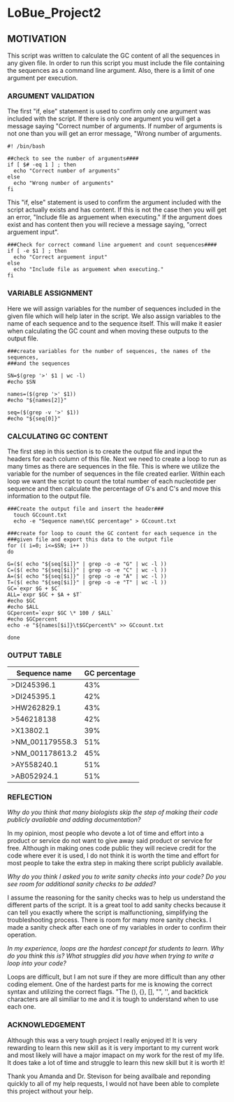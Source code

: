# LoBue_Project2

## **MOTIVATION** 
This script was written to calculate the GC content of all the sequences in any given file. In order to run this script 
you must include the file containing the sequences as a command line argument. Also, there is a limit of one argument per execution.
### **ARGUMENT VALIDATION**
  The first "if, else" statement is used to confirm only one argument was included with the script. If there is only one argument 
  you will get a message saying "Correct number of arguments. If number of arguments is not one than you will get an error message, 
  "Wrong number of arguments.
  
    #! /bin/bash
  
    ##check to see the number of arguments####
    if [ $# -eq 1 ] ; then
      echo "Correct number of arguments"
    else
      echo "Wrong number of arguments"
    fi

  This "if, else" statement is used to confirm the argument included with the script actually exists and has content. If this is not the 
  case then you will get an error, "Include file as arguement when executing." If the argument does exist and has content then you will recieve a message 
  saying, "orrect arguement input".

    ###Check for correct command line arguement and count sequences####
    if [ -e $1 ] ; then
      echo "Correct arguement input"
    else
      echo "Include file as arguement when executing."
    fi

### **VARIABLE ASSIGNMENT**
  Here we will assign variables for the number of sequences included in the given file which will help later in the script. 
  We also assign variables to the name of each sequence and to the sequence itself. This will make it easier when calculating the GC count and when
  moving these outputs to the output file.
  
    ###create variables for the number of sequences, the names of the sequences,
    ###and the sequences

    SN=$(grep '>' $1 | wc -l)
    #echo $SN

    names=($(grep '>' $1))
    #echo "${names[2]}"

    seq=($(grep -v '>' $1))
    #echo "${seq[0]}"

### CALCULATING GC CONTENT
  The first step in this section is to create the output file and input the headers for each column of this file. 
  Next we need to create a loop to run as many times as there are sequences in the file. This is where we utilize the 
  variable for the number of sequences in the file created earlier. Within each loop we want the script to count the total number of 
  each nucleotide per sequence and then calculate the percentage of G's and C's and move this information to the output file. 
  
    ###Create the output file and insert the header###
      touch GCcount.txt
      echo -e "Sequence name\tGC percentage" > GCcount.txt

    ###create for loop to count the GC content for each sequence in the
    ###given file and export this data to the output file
    for (( i=0; i<=$SN; i++ ))
    do

    G=($( echo "${seq[$i]}" | grep -o -e "G" | wc -l ))
    C=($( echo "${seq[$i]}" | grep -o -e "C" | wc -l ))
    A=($( echo "${seq[$i]}" | grep -o -e "A" | wc -l ))
    T=($( echo "${seq[$i]}" | grep -o -e "T" | wc -l ))
    GC=`expr $G + $C`
    ALL=`expr $GC + $A + $T`
    #echo $GC
    #echo $ALL
    GCpercent=`expr $GC \* 100 / $ALL`
    #echo $GCpercent
    echo -e "${names[$i]}\t$GCpercent%" >> GCcount.txt

    done
    
### **OUTPUT TABLE**

| Sequence name |	GC percentage |
| ------------ |  ------------- |
| >DI245396.1 |	43% |
| >DI245395.1 |	42% |
| >HW262829.1 |	43% |
| >546218138 |	42% |
| >X13802.1 |	39% |
| >NM_001179558.3 |	51% |
| >NM_001178613.2 |	45% |
| >AY558240.1 |	51% |
| >AB052924.1 |	51% |

### **REFLECTION**

_Why do you think that many biologists skip the step of making their code publicly available and adding documentation?_

In my opinion, most people who devote a lot of time and effort into a product or service do not want to give away said product or service for free. Although in making ones code public they will recieve credit for the code where ever it is used, I do not think it is worth the time and effort for most people to take the extra step in making there script publicly available. 

_Why do you think I asked you to write sanity checks into your code? Do you see room for additional sanity checks to be added?_

I assume the reasoning for the sanity checks was to help us understand the different parts of the script. It is a great tool to add sanity checks because it can tell you exactly where the script is malfunctioning, simplifying the troubleshooting process. There is room for many more sanity checks. I made a sanity check after each one of my variables in order to confirm their operation. 

_In my experience, loops are the hardest concept for students to learn. Why do you think this is? What struggles did you have when trying to write a loop into your code?_

Loops are difficult, but I am not sure if they are more difficult than any other coding element. One of the hardest parts for me is knowing the correct syntax and utilizing the correct flags. "The (), {}, [], "", '', and backtick characters are all similiar to me and it is tough to understand when to use each one. 

### ACKNOWLEDGEMENT
Although this was a very tough project I really enjoyed it! It is very rewarding to learn this new skill as it is very important to my current work and most likely will have a major imapact on my work for the rest of my life. It does take a lot of time and struggle to learn this new skill but it is worth it!

Thank you Amanda and Dr. Stevison for being availbale and reponding quickly to all of my help requests, I would not have been able to complete this project without your help.
